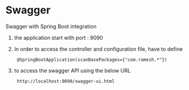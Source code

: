 # Swagger
Swagger with Spring Boot integration 


1. the application start with port : 9090

2. In order to access the controller and configuration file, have to define

        @SpringBootApplication(scanBasePackages={"com.ramesh.*"})

3. to access the swagger API using the below URL

        http://localhost:9090/swagger-ui.html
        
        
